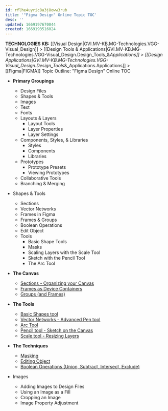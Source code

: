 ```yaml
---
id: rflhe4uyric8a3j8oww3rub
title: '"Figma Design" Online Topic TOC'
desc: ''
updated: 1669197670044
created: 1669193516024
---
```

<span class="BreadCrumbTrail Smallest">**TECHNOLOGIES KB:** [[Visual Design|GVI.MV-KB.MG-Technologies.VGG-Visual_Design]] > [[Design Tools & Applications|GVI.MV-KB.MG-Technologies.VGG-Visual_Design.Design_Tools_&_Applications]] > [[Design Applications|GVI.MV-KB.MG-Technologies.VGG-Visual_Design.Design_Tools_&_Applications.Applications]] > [[Figma|FIGMA]]</span>
<span class="TitleLine">
<span class="TitlePreface  Lighter">Topic Outline:</span>
<span class="Title">"Figma Design" Online TOC</span>
</span><div class="Divider"></div>
<!-- ----------------------------------------------------------------------- -->


- **Primary Groupings**
  - Design Files
  - Shapes & Tools
  - Images
  - Text
  - Fonts
  - Layouts & Layers
    - Layout Tools
    - Layer Properties
    - Layer Settings
  - Components, Styles, & Libraries
    - Styles
    - Components
    - Libraries
  - Prototypes
    - Prototype Presets
    - Viewing Prototypes
  - Collaborative Tools
  - Branching & Merging

- Shapes & Tools
  - Sections
  - Vector Networks
  - Frames in Figma
  - Frames & Groups
  - Boolean Operations
  - Edit Object
  - Tools
    - Basic Shape Tools
    - Masks
    - Scaling Layers with the Scale Tool
    - Sketch with the Pencil Tool
    - The Arc Tool

- **The Canvas**
  - [Sections - Organizing your Canvas](https://help.figma.com/hc/en-us/articles/9771500257687-Organize-your-canvas-with-sections)
  - [Frames as Device Containers](https://help.figma.com/hc/en-us/articles/360041539473-Frames-in-Figma)
  - [Groups (and Frames)](https://help.figma.com/hc/en-us/articles/360039832054-Frames-and-Groups)


- **The Tools**
  - [Basic Shapes tool](https://help.figma.com/hc/en-us/articles/360040450133-Basic-shape-tools-in-Figma-design)
  - [Vector Networks - Advanced Pen tool](https://help.figma.com/hc/en-us/articles/360040450213-Vector-networks)
  - [Arc Tool](https://help.figma.com/hc/en-us/articles/360040450173-Using-the-Arc-Tool)
  - [Pencil tool - Sketch on the Canvas](https://help.figma.com/hc/en-us/articles/4402723791511-Sketch-on-the-canvas-with-the-pencil-tool)
  - [Scale tool - Resizing Layers](https://help.figma.com/hc/en-us/articles/360040451453-Resize-layers-with-the-scale-tool)


- **The Techniques**
  - [Masking](https://help.figma.com/hc/en-us/articles/360040450253-Masks)
  - [Editing Object](https://help.figma.com/hc/en-us/articles/360039957634-Edit-Object)
  - [Boolean Operations (Union, Subtract, Intersect, Exclude)](https://help.figma.com/hc/en-us/articles/360039957534-Boolean-Operations)


- Images
  - Adding Images to Design Files
  - Using an Image as a Fill
  - Cropping an Image
  - Image Property Adjustment
